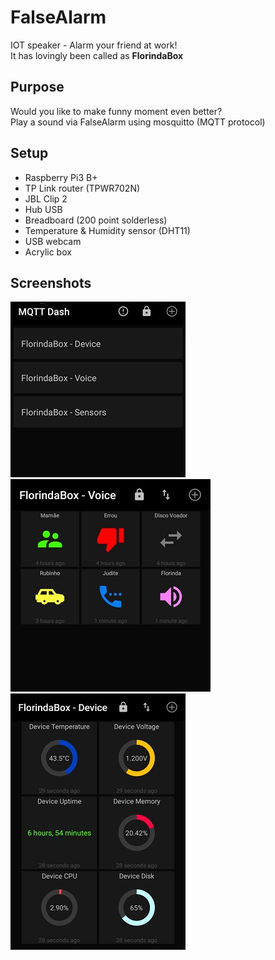 # FalseAlarm
IOT speaker - Alarm your friend at work!\
It has lovingly been called as **FlorindaBox**

## Purpose
Would you like to make funny moment even better?\
Play a sound via FalseAlarm using mosquitto (MQTT protocol)

## Setup
- Raspberry Pi3 B+
- TP Link router (TPWR702N)
- JBL Clip 2
- Hub USB
- Breadboard (200 point solderless)
- Temperature & Humidity sensor (DHT11)
- USB webcam
- Acrylic box

## Screenshots
![alt text](demo/menu.jpg "MQTT Dash - Menu")
![alt text](demo/voice.jpg "MQTT Dash - Voice")\
![alt text](demo/device.jpg "MQTT Dash - Device")